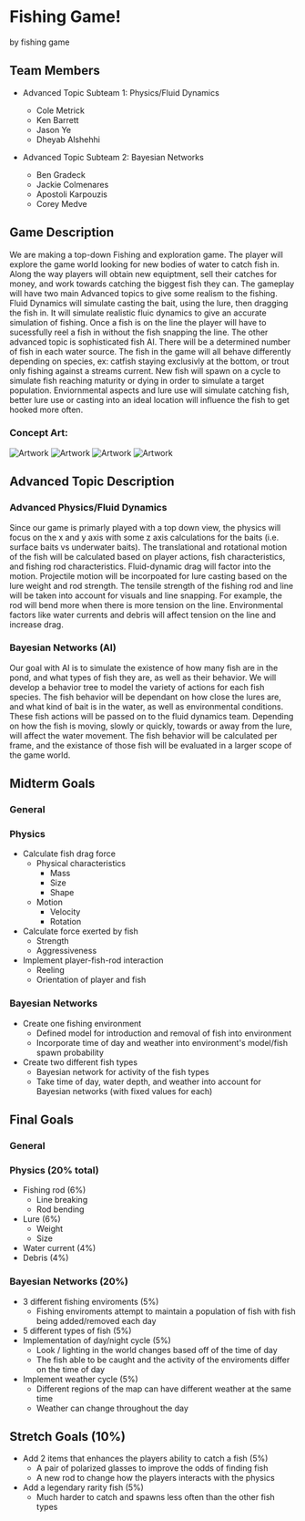 # Fishing Game!

by fishing game

## Team Members
* Advanced Topic Subteam 1: Physics/Fluid Dynamics
	* Cole Metrick
	* Ken Barrett
	* Jason Ye
	* Dheyab Alshehhi

* Advanced Topic Subteam 2: Bayesian Networks
	* Ben Gradeck
	* Jackie Colmenares
	* Apostoli Karpouzis
	* Corey Medve


## Game Description

We are making a top-down Fishing and exploration game. The player will explore the game world looking for new bodies of water to catch fish in. Along the way players will obtain new equiptment, sell their catches for money, and work towards catching the biggest fish they can. The gameplay will have two main Advanced topics to give some realism to the fishing. Fluid Dynamics will simulate casting the bait, using the lure, then dragging the fish in. It will simulate realistic fluic dynamics to give an accurate simulation of fishing. Once a fish is on the line the player will have to sucessfully reel a fish in without the fish snapping the line. The other advanced topic is sophisticated fish AI. There will be a determined number of fish in each water source. The fish in the game will all behave differently depending on species, ex: catfish staying exclusivly at the bottom, or trout only fishing against a streams current. New fish will spawn on a cycle to simulate fish reaching maturity or dying in order to simulate a target population. Enviornmental aspects and lure use will simulate catching fish, better lure use or casting into an ideal location will influence the fish to get hooked more often. 

### Concept Art:
![Artwork](art/art1.png)
![Artwork](art/art2.png)
![Artwork](art/art3.png)
![Artwork](art/art4.png)


## Advanced Topic Description

### Advanced Physics/Fluid Dynamics

Since our game is primarly played with a top down view, the physics will focus on the x and y axis with some z axis calculations for the baits (i.e. surface baits vs underwater baits). The translational and rotational motion of the fish will be calculated based on player actions, fish characteristics, and fishing rod characteristics. Fluid-dynamic drag will factor into the motion. Projectile motion will be incorpoated for lure casting based on the lure weight and rod strength. The tensile strength of the fishing rod and line will be taken into account for visuals and line snapping. For example, the rod will bend more when there is more tension on the line. Environmental factors like water currents and debris will affect tension on the line and increase drag.

### Bayesian Networks (AI)

Our goal with AI is to simulate the existence of how many fish are in the pond, and what types of fish they are, as well as their behavior. We will develop a behavior tree to model the variety of actions for each fish species. The fish behavior will be dependant on how close the lures are, and what kind of bait is in the water, as well as environmental conditions. These fish actions will be passed on to the fluid dynamics team. Depending on how the fish is moving, slowly or quickly, towards or away from the lure, will affect the water movement. The fish behavior will be calculated per frame, and the existance of those fish will be evaluated in a larger scope of the game world. 


## Midterm Goals

### General


### Physics
* Calculate fish drag force
  * Physical characteristics
    * Mass
    * Size
    * Shape
  * Motion
    * Velocity
    * Rotation
* Calculate force exerted by fish
   * Strength
   * Aggressiveness
* Implement player-fish-rod interaction
   * Reeling
   * Orientation of player and fish
    
### Bayesian Networks
* Create one fishing environment
  * Defined model for introduction and removal of fish into environment
  * Incorporate time of day and weather into environment's model/fish spawn probability
* Create two different fish types
  * Bayesian network for activity of the fish types
  * Take time of day, water depth, and weather into account for Bayesian networks (with fixed values for each)


## Final Goals

### General


### Physics (20% total)
* Fishing rod (6%)
  * Line breaking
  * Rod bending
* Lure (6%)
  * Weight
  * Size
* Water current (4%)
* Debris (4%)

### Bayesian Networks (20%)
* 3 different fishing enviroments (5%)
  * Fishing enviroments attempt to maintain a population of fish with fish being added/removed each day 
* 5 different types of fish (5%)
* Implementation of day/night cycle (5%)
  * Look / lighting in the world changes based off of the time of day
  * The fish able to be caught and the activity of the enviroments differ on the time of day
* Implement weather cycle (5%)
  * Different regions of the map can have different weather at the same time
  * Weather can change throughout the day

## Stretch Goals (10%)

* Add 2 items that enhances the players ability to catch a fish (5%)
  * A pair of polarized glasses to improve the odds of finding fish
  * A new rod to change how the players interacts with the physics
* Add a legendary rarity fish (5%)
  * Much harder to catch and spawns less often than the other fish types
